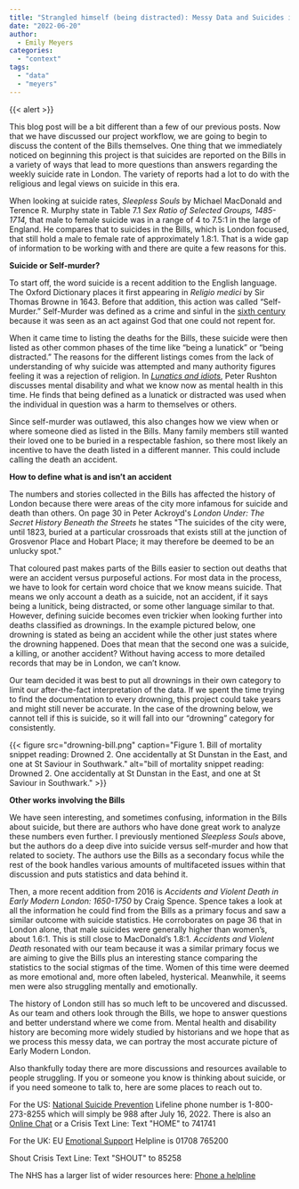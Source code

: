 ```yaml
---
title: "Strangled himself (being distracted): Messy Data and Suicides in the Bills of Mortality"
date: "2022-06-20"
author:
  - Emily Meyers
categories: 
  - "context"
tags: 
  - "data"
  - "meyers"
---
```


{{< alert >}}

This blog post will be a bit different than a few of our previous posts. Now that we have discussed our project workflow, we are going to begin to discuss the content of the Bills themselves. One thing that we immediately noticed on beginning this project is that suicides are reported on the Bills in a variety of ways that lead to more questions than answers regarding the weekly suicide rate in London. The variety of reports had a lot to do with the religious and legal views on suicide in this era.

When looking at suicide rates, _Sleepless Souls_ by Michael MacDonald and Terence R. Murphy state in Table 7.1 _Sex Ratio of Selected Groups, 1485-1714,_ that male to female suicide was in a range of 4 to 7.5:1 in the large of England. He compares that to suicides in the Bills, which is London focused, that still hold a male to female rate of approximately 1.8:1. That is a wide gap of information to be working with and there are quite a few reasons for this. 

**Suicide or Self-murder?**

To start off, the word suicide is a recent addition to the English language. The Oxford Dictionary places it first appearing in _Religio medici_ by Sir Thomas Browne in 1643. Before that addition, this action was called “Self-Murder.” Self-Murder was defined as a crime and sinful in the [sixth century](https://en.wikipedia.org/wiki/Christian_views_on_suicide#:~:text=In%20the%2013th%20century%2C%20Thomas,which%20one%20could%20not%20repent.) because it was seen as an act against God that one could not repent for. 

When it came time to listing the deaths for the Bills, these suicide were then listed as other common phases of the time like “being a lunatick” or “being distracted.” The reasons for the different listings comes from the lack of understanding of why suicide was attempted and many authority figures feeling it was a rejection of religion. In [_Lunatics and idiots_](https://www.researchgate.net/publication/19879300_Lunatics_and_idiots_Mental_disability_the_community_and_the_poor_law_in_North-East_England_1600-1800), Peter Rushton discusses mental disability and what we know now as mental health in this time. He finds that being defined as a lunatick or distracted was used when the individual in question was a harm to themselves or others.

Since self-murder was outlawed, this also changes how we view when or where someone died as listed in the Bills. Many family members still wanted their loved one to be buried in a respectable fashion, so there most likely an incentive to have the death listed in a different manner. This could include calling the death an accident.

**How to define what is and isn’t an accident**

The numbers and stories collected in the Bills has affected the history of London because there were areas of the city more infamous for suicide and death than others. On page 30 in Peter Ackroyd's _London Under: The Secret History Beneath the Streets_ he states "The suicides of the city were, until 1823, buried at a particular crossroads that exists still at the junction of Grosvenor Place and Hobart Place; it may therefore be deemed to be an unlucky spot." 

That coloured past makes parts of the Bills easier to section out deaths that were an accident versus purposeful actions. For most data in the process, we have to look for certain word choice that we know means suicide. That means we only account a death as a suicide, not an accident, if it says being a lunitick, being distracted, or some other language similar to that. However, defining suicide becomes even trickier when looking further into deaths classified as drownings. In the example pictured below, one drowning is stated as being an accident while the other just states where the drowning happened. Does that mean that the second one was a suicide, a killing, or another accident? Without having access to more detailed records that may be in London, we can’t know. 

Our team decided it was best to put all drownings in their own category to limit our after-the-fact interpretation of the data. If we spent the time trying to find the documentation to every drowning, this project could take years and might still never be accurate. In the case of the drowning below, we cannot tell if this is suicide, so it will fall into our “drowning” category for consistently.

{{< figure src="drowning-bill.png" caption="Figure 1. Bill of mortality snippet reading: Drowned 2. One accidentally at St Dunstan in the East, and one at St Saviour in Southwark." alt="bill of mortality snippet reading: Drowned 2. One accidentally at St Dunstan in the East, and one at St Saviour in Southwark." >}}

**Other works involving the Bills**

We have seen interesting, and sometimes confusing, information in the Bills about suicide, but there are authors who have done great work to analyze these numbers even further. I previously mentioned _Sleepless Souls_ above, but the authors do a deep dive into suicide versus self-murder and how that related to society. The authors use the Bills as a secondary focus while the rest of the book handles various amounts of multifaceted issues within that discussion and puts statistics and data behind it. 

Then, a more recent addition from 2016 is _Accidents and Violent Death in Early Modern London: 1650-1750_ by Craig Spence. Spence takes a look at all the information he could find from the Bills as a primary focus and saw a similar outcome with suicide statistics. He corroborates on page 36 that in London alone, that male suicides were generally higher than women’s, about 1.6:1. This is still close to MacDonald’s 1.8:1. _Accidents and Violent Death_ resonated with our team because it was a similar primary focus we are aiming to give the Bills plus an interesting stance comparing the statistics to the social stigmas of the time. Women of this time were deemed as more emotional and, more often labeled, hysterical. Meanwhile, it seems men were also struggling mentally and emotionally.

The history of London still has so much left to be uncovered and discussed. As our team and others look through the Bills, we hope to answer questions and better understand where we come from. Mental health and disability history are becoming more widely studied by historians and we hope that as we process this messy data, we can portray the most accurate picture of Early Modern London.

Also thankfully today there are more discussions and resources available to people struggling. If you or someone you know is thinking about suicide, or if you need someone to talk to, here are some places to reach out to.

For the US: [National Suicide Prevention](https://suicidepreventionlifeline.org/) Lifeline phone number is 1-800-273-8255 which will simply be 988 after July 16, 2022. There is also an [Online Chat](https://suicidepreventionlifeline.org/chat/) or a Crisis Text Line: Text "HOME" to 741741

For the UK: EU [Emotional Support](https://www.supportline.org.uk/) Helpline is 01708 765200

Shout Crisis Text Line: Text "SHOUT" to 85258

The NHS has a larger list of wider resources here: [Phone a helpline](https://www.nhs.uk/mental-health/feelings-symptoms-behaviours/behaviours/help-for-suicidal-thoughts/)
